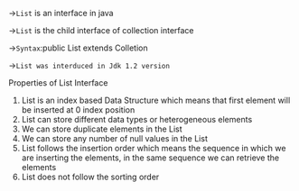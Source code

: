 ->`List` is an interface in java

->`List` is the child interface of collection interface 

->`Syntax`:public List extends Colletion 

->`List was interduced in Jdk 1.2 version `

Properties of List Interface 

1. List is an index based Data Structure which
means that first element will be inserted at 0
index position
2. List can store different data types or
heterogeneous elements
3. We can store duplicate elements in the List
4. We can store any number of null values in the
List
5. List follows the insertion order which means the
sequence in which we are inserting the elements, in the same sequence we can
retrieve the elements
6. List does not follow the sorting order




